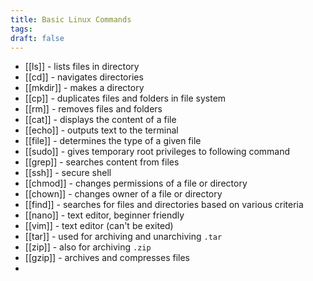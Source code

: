 ```yaml
---
title: Basic Linux Commands
tags: 
draft: false
---
```



- [[ls]] - lists files in directory
- [[cd]] - navigates directories
- [[mkdir]] - makes a directory
- [[cp]] - duplicates files and folders in file system
- [[rm]] - removes files and folders
- [[cat]] - displays the content of a file
- [[echo]] - outputs text to the terminal
- [[file]] - determines the type of a given file
- [[sudo]] - gives temporary root privileges to following command
- [[grep]] - searches content from files
- [[ssh]] - secure shell
- [[chmod]] - changes permissions of a file or directory
- [[chown]] - changes owner of a file or directory
- [[find]] - searches for files and directories based on various criteria
- [[nano]] - text editor, beginner friendly
- [[vim]] - text editor (can't be exited)
- [[tar]] - used for archiving and unarchiving `.tar`
- [[zip]] - also for archiving `.zip`
- [[gzip]] - archives and compresses files
- 